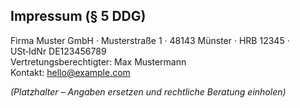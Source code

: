 ## Impressum (§ 5 DDG)

Firma Muster GmbH · Musterstraße 1 · 48143 Münster · HRB 12345 · USt‑IdNr DE123456789  
Vertretungsberechtigter: Max Mustermann  
Kontakt: hello@example.com

*(Platzhalter – Angaben ersetzen und rechtliche Beratung einholen)*